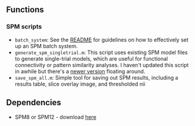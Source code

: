 Functions
--------------
### SPM scripts
* `batch_system`: See the [README](batch_system) for guidelines on how to effectively set up an SPM batch system.
* `generate_spm_singletrial.m`: This script uses existing SPM model files to generate single-trial models, which are useful for functional connectivity or pattern similarity analyses. I haven't updated this script in awhile but there's a [newer version](https://github.com/tsalo/misc-fmri-code) floating around.
* `save_spm_all.m`: Simple tool for saving out SPM results, including a results table, slice overlay image, and thresholded nii

Dependencies
--------------
* SPM8 or SPM12 - download [here](http://www.fil.ion.ucl.ac.uk/spm/software/spm/)
